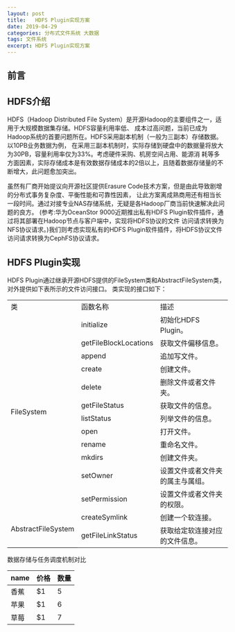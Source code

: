```yaml
---
layout: post
title:   HDFS Plugin实现方案
date: 2019-04-29
categories: 分布式文件系统 大数据
tags: 文件系统
excerpt: HDFS Plugin实现方案
---
```


前言
------


HDFS介绍
------
HDFS（Hadoop Distributed File System）是开源Hadoop的主要组件之一，适用于大规模数据集存储。HDFS容量利用率低、
成本过高问题，当前已成为Hadoop系统的首要问题所在。HDFS采用副本机制（一般为三副本）存储数据。以10PB业务数据为例，
在采用三副本机制时，实际存储到硬盘中的数据量将放大为30PB，容量利用率仅为33%。考虑硬件采购、机房空间占用、能源消
耗等多方面因素，实际存储成本是有效数据存储成本的2倍以上，且随着数据存储量的不断增大，此问题愈加突出。

虽然有厂商开始提议向开源社区提供Erasure Code技术方案，但是由此导致剧增的分布式事务复杂度、平衡性能和可靠性因素，
让此方案离成熟商用还有相当长一段时间。通过对接专业NAS存储系统，无疑是各Hadoop厂商当前快速解决此问题的良方。
(参考:华为OceanStor 9000近期推出私有HDFS Plugin软件插件，通过将其部署在Hadoop节点与客户端中，实现将HDFS协议的文件
访问请求转换为NFS协议请求。)我们则考虑实现私有的HDFS Plugin软件插件，将HDFS协议文件访问请求转换为CephFS协议请求。

HDFS Plugin实现
------
HDFS Plugin通过继承开源HDFS提供的FileSystem类和AbstractFileSystem类，对外提供如下表所示的文件访问接口。
类实现的接口如下：

<meta http-equiv="Content-Type" content="text/html; charset=utf-8">
<table border=0 cellpadding=0 cellspacing=0 width=509 style='border-collapse:
 collapse;table-layout:fixed;width:382pt;empty-cells: show;border-spacing: 0px;
 max-width: 800px !important;font-variant-ligatures: normal;font-variant-caps: normal;
 orphans: 2;text-align:start;widows: 2;-webkit-text-stroke-width: 0px;
 text-decoration-style: initial;text-decoration-color: initial;border-color:
 initial'>
 <col width=137 style='mso-width-source:userset;mso-width-alt:4384;width:103pt'>
 <col width=147 style='mso-width-source:userset;mso-width-alt:4704;width:110pt'>
 <col width=225 style='mso-width-source:userset;mso-width-alt:7200;width:169pt'>
 <tr height=19 style='height:14.25pt'>
  <td height=19 class=xl6919427 width=137 style='height:14.25pt;width:103pt;
  overflow-wrap: break-word;max-width: 800px'><span style='white-space:inherit !important'>&#31867;</span></td>
  <td class=xl6919427 width=147 style='border-left:none;width:110pt;overflow-wrap: break-word;
  max-width: 800px;border-left-color:initial'><span style='white-space:inherit !important'>&#20989;&#25968;&#21517;&#31216;</span></td>
  <td class=xl6919427 width=225 style='border-left:none;width:169pt;overflow-wrap: break-word;
  max-width: 800px;border-left-color:initial'><span style='white-space:inherit !important'>&#25551;&#36848;</span></td>
 </tr>
 <tr height=19 style='height:14.25pt'>
  <td rowspan=12 height=244 class=xl7019427 width=137 style='height:183.0pt;
  border-top:none;width:103pt;overflow-wrap: break-word;max-width: 800px;
  border-top-color:initial'><span style='white-space:inherit !important'>FileSystem</span></td>
  <td class=xl7019427 width=147 style='border-top:none;border-left:none;
  width:110pt;overflow-wrap: break-word;max-width: 800px;border-left-color:
  initial;border-top-color:initial'><span style='white-space:inherit !important'>initialize</span></td>
  <td class=xl7119427 width=225 style='border-top:none;border-left:none;
  width:169pt;overflow-wrap: break-word;max-width: 800px;border-left-color:
  initial;border-top-color:initial'><span style='white-space:inherit !important'>&#21021;&#22987;&#21270;<font
  class="font519427">HDFS Plugin</font><font class="font619427">&#12290;</font></span></td>
 </tr>
 <tr height=19 style='height:14.25pt'>
  <td height=19 class=xl7019427 width=147 style='height:14.25pt;border-top:
  none;border-left:none;width:110pt;overflow-wrap: break-word;max-width: 800px;
  border-left-color:initial;border-top-color:initial'><span style='white-space:
  inherit !important'>getFileBlockLocations</span></td>
  <td class=xl7119427 width=225 style='border-top:none;border-left:none;
  width:169pt;overflow-wrap: break-word;max-width: 800px;border-left-color:
  initial;border-top-color:initial'><span style='white-space:inherit !important'>&#33719;&#21462;&#25991;&#20214;&#20559;&#31227;&#20449;&#24687;&#12290;</span></td>
 </tr>
 <tr height=19 style='height:14.25pt'>
  <td height=19 class=xl7019427 width=147 style='height:14.25pt;border-top:
  none;border-left:none;width:110pt;overflow-wrap: break-word;max-width: 800px;
  border-left-color:initial;border-top-color:initial'><span style='white-space:
  inherit !important'>append</span></td>
  <td class=xl7119427 width=225 style='border-top:none;border-left:none;
  width:169pt;overflow-wrap: break-word;max-width: 800px;border-left-color:
  initial;border-top-color:initial'><span style='white-space:inherit !important'>&#36861;&#21152;&#20889;&#25991;&#20214;&#12290;</span></td>
 </tr>
 <tr height=19 style='height:14.25pt'>
  <td height=19 class=xl7019427 width=147 style='height:14.25pt;border-top:
  none;border-left:none;width:110pt;overflow-wrap: break-word;max-width: 800px;
  border-left-color:initial;border-top-color:initial'><span style='white-space:
  inherit !important'>create</span></td>
  <td class=xl7119427 width=225 style='border-top:none;border-left:none;
  width:169pt;overflow-wrap: break-word;max-width: 800px;border-left-color:
  initial;border-top-color:initial'><span style='white-space:inherit !important'>&#21019;&#24314;&#25991;&#20214;&#12290;</span></td>
 </tr>
 <tr height=19 style='height:14.25pt'>
  <td height=19 class=xl7019427 width=147 style='height:14.25pt;border-top:
  none;border-left:none;width:110pt;overflow-wrap: break-word;max-width: 800px;
  border-left-color:initial;border-top-color:initial'><span style='white-space:
  inherit !important'>delete</span></td>
  <td class=xl7119427 width=225 style='border-top:none;border-left:none;
  width:169pt;overflow-wrap: break-word;max-width: 800px;border-left-color:
  initial;border-top-color:initial'><span style='white-space:inherit !important'>&#21024;&#38500;&#25991;&#20214;&#25110;&#32773;&#25991;&#20214;&#22841;&#12290;</span></td>
 </tr>
 <tr height=19 style='height:14.25pt'>
  <td height=19 class=xl7019427 width=147 style='height:14.25pt;border-top:
  none;border-left:none;width:110pt;overflow-wrap: break-word;max-width: 800px;
  border-left-color:initial;border-top-color:initial'><span style='white-space:
  inherit !important'>getFileStatus</span></td>
  <td class=xl7119427 width=225 style='border-top:none;border-left:none;
  width:169pt;overflow-wrap: break-word;max-width: 800px;border-left-color:
  initial;border-top-color:initial'><span style='white-space:inherit !important'>&#33719;&#21462;&#25991;&#20214;&#30340;&#20449;&#24687;&#12290;</span></td>
 </tr>
 <tr height=19 style='height:14.25pt'>
  <td height=19 class=xl7019427 width=147 style='height:14.25pt;border-top:
  none;border-left:none;width:110pt;overflow-wrap: break-word;max-width: 800px;
  border-left-color:initial;border-top-color:initial'><span style='white-space:
  inherit !important'>listStatus</span></td>
  <td class=xl7119427 width=225 style='border-top:none;border-left:none;
  width:169pt;overflow-wrap: break-word;max-width: 800px;border-left-color:
  initial;border-top-color:initial'><span style='white-space:inherit !important'>&#21015;&#20030;&#25991;&#20214;&#30340;&#20449;&#24687;&#12290;</span></td>
 </tr>
 <tr height=19 style='height:14.25pt'>
  <td height=19 class=xl7019427 width=147 style='height:14.25pt;border-top:
  none;border-left:none;width:110pt;overflow-wrap: break-word;max-width: 800px;
  border-left-color:initial;border-top-color:initial'><span style='white-space:
  inherit !important'>open</span></td>
  <td class=xl7119427 width=225 style='border-top:none;border-left:none;
  width:169pt;overflow-wrap: break-word;max-width: 800px;border-left-color:
  initial;border-top-color:initial'><span style='white-space:inherit !important'>&#25171;&#24320;&#25991;&#20214;&#12290;</span></td>
 </tr>
 <tr height=19 style='height:14.25pt'>
  <td height=19 class=xl7019427 width=147 style='height:14.25pt;border-top:
  none;border-left:none;width:110pt;overflow-wrap: break-word;max-width: 800px;
  border-left-color:initial;border-top-color:initial'><span style='white-space:
  inherit !important'>rename</span></td>
  <td class=xl7119427 width=225 style='border-top:none;border-left:none;
  width:169pt;overflow-wrap: break-word;max-width: 800px;border-left-color:
  initial;border-top-color:initial'><span style='white-space:inherit !important'>&#37325;&#21629;&#21517;&#25991;&#20214;&#12290;</span></td>
 </tr>
 <tr height=19 style='height:14.25pt'>
  <td height=19 class=xl7019427 width=147 style='height:14.25pt;border-top:
  none;border-left:none;width:110pt;overflow-wrap: break-word;max-width: 800px;
  border-left-color:initial;border-top-color:initial'><span style='white-space:
  inherit !important'>mkdirs</span></td>
  <td class=xl7119427 width=225 style='border-top:none;border-left:none;
  width:169pt;overflow-wrap: break-word;max-width: 800px;border-left-color:
  initial;border-top-color:initial'><span style='white-space:inherit !important'>&#21019;&#24314;&#25991;&#20214;&#22841;&#12290;</span></td>
 </tr>
 <tr height=35 style='height:26.25pt'>
  <td height=35 class=xl7019427 width=147 style='height:26.25pt;border-top:
  none;border-left:none;width:110pt;overflow-wrap: break-word;max-width: 800px;
  border-left-color:initial;border-top-color:initial'><span style='white-space:
  inherit !important'>setOwner</span></td>
  <td class=xl7119427 width=225 style='border-top:none;border-left:none;
  width:169pt;overflow-wrap: break-word;max-width: 800px;border-left-color:
  initial;border-top-color:initial'><span style='white-space:inherit !important'>&#35774;&#32622;&#25991;&#20214;&#25110;&#32773;&#25991;&#20214;&#22841;&#30340;&#23646;&#20027;&#19982;&#23646;&#32452;&#12290;</span></td>
 </tr>
 <tr height=19 style='height:14.25pt'>
  <td height=19 class=xl7019427 width=147 style='height:14.25pt;border-top:
  none;border-left:none;width:110pt;overflow-wrap: break-word;max-width: 800px;
  border-left-color:initial;border-top-color:initial'><span style='white-space:
  inherit !important'>setPermission</span></td>
  <td class=xl7119427 width=225 style='border-top:none;border-left:none;
  width:169pt;overflow-wrap: break-word;max-width: 800px;border-left-color:
  initial;border-top-color:initial'><span style='white-space:inherit !important'>&#35774;&#32622;&#25991;&#20214;&#25110;&#32773;&#25991;&#20214;&#22841;&#30340;&#26435;&#38480;&#12290;</span></td>
 </tr>
 <tr height=19 style='height:14.25pt'>
  <td rowspan=2 height=38 class=xl6719427 width=137 style='border-bottom:1.0pt solid black;
  height:28.5pt;border-top:none;width:103pt;overflow-wrap: break-word;
  max-width: 800px;border-top-color:initial'><span style='white-space:inherit !important'>AbstractFileSystem</span></td>
  <td class=xl6519427 width=147 style='width:110pt;overflow-wrap: break-word;
  max-width: 800px;border-left-color:initial;border-top-color:initial'><span
  style='white-space:inherit !important'>createSymlink</span></td>
  <td class=xl6619427 width=225 style='width:169pt;overflow-wrap: break-word;
  max-width: 800px;border-left-color:initial;border-top-color:initial'><span
  style='white-space:inherit !important'>&#21019;&#24314;&#19968;&#20010;&#36719;&#36830;&#25509;&#12290;</span></td>
 </tr>
 <tr height=19 style='height:14.25pt'>
  <td height=19 class=xl6519427 width=147 style='height:14.25pt;width:110pt;
  overflow-wrap: break-word;max-width: 800px;border-left-color:initial;
  border-top-color:initial'><span style='white-space:inherit !important'>getFileLinkStatus</span></td>
  <td class=xl6619427 width=225 style='width:169pt;overflow-wrap: break-word;
  max-width: 800px;border-left-color:initial;border-top-color:initial'><span
  style='white-space:inherit !important'>&#33719;&#21462;&#32473;&#23450;&#36719;&#36830;&#25509;&#23545;&#24212;&#30340;&#25991;&#20214;&#20449;&#24687;&#12290;</span></td>
 </tr>
 <![if supportMisalignedColumns]>
 <tr height=0 style='display:none'>
  <td width=137 style='width:103pt'></td>
  <td width=147 style='width:110pt'></td>
  <td width=225 style='width:169pt'></td>
 </tr>
 <![endif]>
</table>

数据存储与任务调度机制对比

name | 价格 |  数量  
-|-|-
香蕉 | $1 | 5 |
苹果 | $1 | 6 |
草莓 | $1 | 7 |



